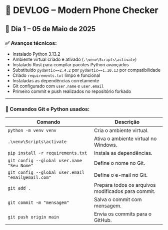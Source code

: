 # 📓 DEVLOG – Modern Phone Checker

## 📅 Dia 1 – 05 de Maio de 2025

### ✅ Avanços técnicos:
- Instalado Python 3.13.2
- Ambiente virtual criado e ativado (`.\venv\Scripts\activate`)
- Instalado Rust para compilar pacotes Python avançados
- Substituído `pydantic==2.4.2` por `pydantic==1.10.13` por compatibilidade
- Criado `requirements.txt` limpo e funcional
- Instaladas as dependências corretamente
- Git configurado com `user.name` e `user.email`
- Primeiro commit e push realizados no repositório forkado

---

### 🧠 Comandos Git e Python usados:

| Comando | Descrição |
|--------|-----------|
| `python -m venv venv` | Cria o ambiente virtual. |
| `.\venv\Scripts\activate` | Ativa o ambiente virtual no Windows. |
| `pip install -r requirements.txt` | Instala as dependências. |
| `git config --global user.name "Seu Nome"` | Define o nome no Git. |
| `git config --global user.email "email@email.com"` | Define o e-mail no Git. |
| `git add .` | Prepara todos os arquivos modificados para commit. |
| `git commit -m "mensagem"` | Salva o commit com mensagem. |
| `git push origin main` | Envia os commits para o GitHub. |